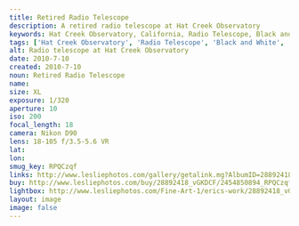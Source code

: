 ```yaml
---
title: Retired Radio Telescope
description: A retired radio telescope at Hat Creek Observatory
keywords: Hat Creek Observatory, California, Radio Telescope, Black and White
tags: ['Hat Creek Observatory', 'Radio Telescope', 'Black and White', 'California']
alt: Radio telescope at Hat Creek Observatory
date: 2010-7-10
created: 2010-7-10
noun: Retired Radio Telescope
name: 
size: XL
exposure: 1/320
aperture: 10
iso: 200
focal_length: 18
camera: Nikon D90
lens: 18-105 f/3.5-5.6 VR
lat: 
lon: 
smug_key: RPQCzqf
links: http://www.lesliephotos.com/gallery/getalink.mg?AlbumID=28892418&AlbumKey=vGKDCF&ImageID=2454850894&ImageKey=RPQCzqf&how=forum&Page=1
buy: http://www.lesliephotos.com/buy/28892418_vGKDCF/2454850894_RPQCzqf/
lightbox: http://www.lesliephotos.com/Fine-Art-1/erics-work/28892418_vGKDCF#!i=2454850894&k=RPQCzqf&lb=1&s=A
layout: image
image: false
---
```

